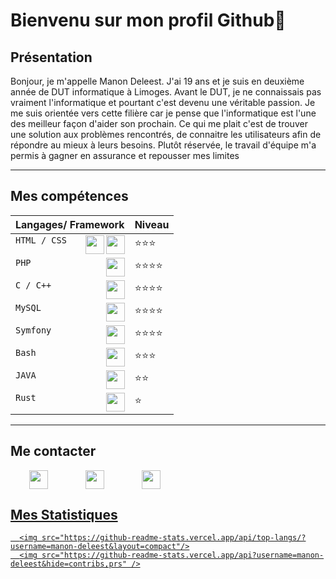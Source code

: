 # Bienvenu sur mon profil Github👋

## Présentation 
Bonjour, je m'appelle Manon Deleest. J'ai 19 ans et je suis en deuxième année de DUT informatique à Limoges. Avant le DUT, je ne connaissais pas vraiment l'informatique et pourtant c'est devenu une véritable passion. Je me suis orientée vers cette filière car je pense que l'informatique est l'une des meilleur façon d'aider son prochain. Ce qui me plait c'est de trouver une solution aux problèmes rencontrés, de connaitre les utilisateurs afin de répondre au mieux à leurs besoins. Plutôt réservée, le travail d'équipe m'a permis à gagner en assurance et repousser mes limites 

***
## Mes compétences
|Langages/ Framework                |Niveau                       |
|-----------------------------------|-----------------------------|
|`HTML / CSS`<img align="right" height="30px" src="https://zupimages.net/up/20/53/bpn2.png"><img align="right" height="30px" src="https://zupimages.net/up/20/53/5qz3.png">              	|⭐⭐⭐          	       |
|`PHP` <img align="right" height="30px" src="https://zupimages.net/up/20/24/ldaw.png">         		|⭐⭐⭐⭐       		|
|`C / C++`  <img align="right" height="30px" src="https://zupimages.net/up/20/53/xsye.png">          		|⭐⭐⭐⭐            		|
|`MySQL` <img align="right" height="30px" src="https://zupimages.net/up/20/53/1tei.png">             		|⭐⭐⭐⭐            		|
|`Symfony` <img align="right" height="30px" src="https://cdn.jsdelivr.net/npm/simple-icons@3.13.0/icons/symfony.svg">              	|⭐⭐⭐⭐            		|
|`Bash` <img align="right" height="30px" src="https://zupimages.net/up/20/53/18d7.png">              		|⭐⭐⭐            		|
|`JAVA` <img align="right" height="30px" src="https://zupimages.net/up/20/53/9fcm.png">            		|⭐⭐            		|
|`Rust` <img align="right" height="30px" src="https://zupimages.net/up/20/53/tlwt.jpg">              		|⭐             		|
           

***
## Me contacter
  <div>
    <a href="https://www.linkedin.com/in/manon-deleest/"><img align="left" height="30px" src="https://zupimages.net/up/19/25/yqns.png" hspace="30"/</a>
    <a href="mailto:deleest.manon@gmail.com"><img align="left" height="30px" src="https://zupimages.net/up/20/53/yra1.png" hspace="30"/</a>
    <a href="MANON DELEEST.pdf"><img height="30px" src="https://zupimages.net/up/20/53/frqy.png" hspace="30"/</a>
  </div>


## Mes Statistiques 

      <img src="https://github-readme-stats.vercel.app/api/top-langs/?username=manon-deleest&layout=compact"/>
      <img src="https://github-readme-stats.vercel.app/api?username=manon-deleest&hide=contribs,prs" />


<!--
**manon-deleest/manon-deleest** is a ✨ _special_ ✨ repository because its `README.md` (this file) appears on your GitHub profile.

Here are some ideas to get you started:

- 🔭 I’m currently working on ...
- 🌱 I’m currently learning ...
- 👯 I’m looking to collaborate on ...
- 🤔 I’m looking for help with ...
- 💬 Ask me about ...
- 📫 How to reach me: ...
- 😄 Pronouns: ...
- ⚡ Fun fact: ...
-->
